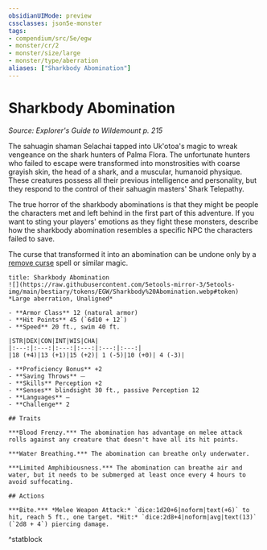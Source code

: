 ```yaml
---
obsidianUIMode: preview
cssclasses: json5e-monster
tags:
- compendium/src/5e/egw
- monster/cr/2
- monster/size/large
- monster/type/aberration
aliases: ["Sharkbody Abomination"]
---
```

# Sharkbody Abomination
*Source: Explorer's Guide to Wildemount p. 215*  

The sahuagin shaman Selachai tapped into Uk'otoa's magic to wreak vengeance on the shark hunters of Palma Flora. The unfortunate hunters who failed to escape were transformed into monstrosities with coarse grayish skin, the head of a shark, and a muscular, humanoid physique. These creatures possess all their previous intelligence and personality, but they respond to the control of their sahuagin masters' Shark Telepathy.

The true horror of the sharkbody abominations is that they might be people the characters met and left behind in the first part of this adventure. If you want to sting your players' emotions as they fight these monsters, describe how the sharkbody abomination resembles a specific NPC the characters failed to save.

The curse that transformed it into an abomination can be undone only by a [remove curse](2-Mechanics/CLI/spells/remove-curse.md) spell or similar magic.

```ad-statblock
title: Sharkbody Abomination
![](https://raw.githubusercontent.com/5etools-mirror-3/5etools-img/main/bestiary/tokens/EGW/Sharkbody%20Abomination.webp#token)
*Large aberration, Unaligned*

- **Armor Class** 12 (natural armor)
- **Hit Points** 45 (`6d10 + 12`)
- **Speed** 20 ft., swim 40 ft.

|STR|DEX|CON|INT|WIS|CHA|
|:---:|:---:|:---:|:---:|:---:|:---:|
|18 (+4)|13 (+1)|15 (+2)| 1 (-5)|10 (+0)| 4 (-3)|

- **Proficiency Bonus** +2
- **Saving Throws** ⏤
- **Skills** Perception +2
- **Senses** blindsight 30 ft., passive Perception 12
- **Languages** —
- **Challenge** 2

## Traits

***Blood Frenzy.*** The abomination has advantage on melee attack rolls against any creature that doesn't have all its hit points.

***Water Breathing.*** The abomination can breathe only underwater.

***Limited Amphibiousness.*** The abomination can breathe air and water, but it needs to be submerged at least once every 4 hours to avoid suffocating.

## Actions

***Bite.*** *Melee Weapon Attack:* `dice:1d20+6|noform|text(+6)` to hit, reach 5 ft., one target. *Hit:* `dice:2d8+4|noform|avg|text(13)` (`2d8 + 4`) piercing damage.
```
^statblock